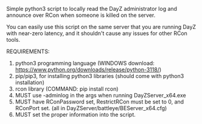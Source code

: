 Simple python3 script to locally read the DayZ administrator log and announce over RCon when someone is killed on the server.

You can easily use this script on the same server that you are running DayZ with near-zero latency, and it shouldn't cause any issues for other RCon tools.

REQUIREMENTS:
1. python3 programming language (WINDOWS download: https://www.python.org/downloads/release/python-3118/)
2. pip/pip3, for installing python3 libraries (should come with python3 installation)
3. rcon library (COMMAND: pip install rcon)
4. MUST use -adminlog in the args when running DayZServer_x64.exe
5. MUST have RConPassword set, RestrictRCon must be set to 0, and RConPort set. (all in DayZServer/battleye/BEServer_x64.cfg)
6. MUST set the proper information into the script.
